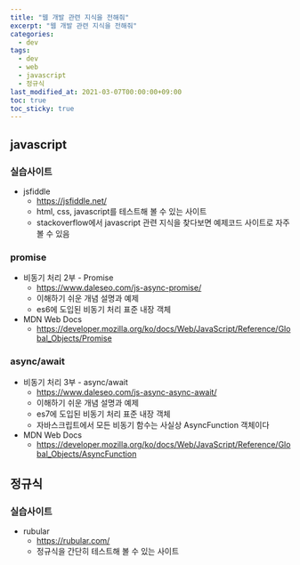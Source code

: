 ```yaml
---
title: "웹 개발 관련 지식을 전해줘"
excerpt: "웹 개발 관련 지식을 전해줘"
categories: 
  - dev
tags: 
  - dev
  - web
  - javascript
  - 정규식
last_modified_at: 2021-03-07T00:00:00+09:00
toc: true
toc_sticky: true
---
```


## javascript
### 실습사이트
- jsfiddle
  - https://jsfiddle.net/
  - html, css, javascript를 테스트해 볼 수 있는 사이트
  - stackoverflow에서 javascript 관련 지식을 찾다보면 예제코드 사이트로 자주 볼 수 있음
### promise
- 비동기 처리 2부 - Promise
  - https://www.daleseo.com/js-async-promise/
  - 이해하기 쉬운 개념 설명과 예제
  - es6에 도입된 비동기 처리 표준 내장 객체
- MDN Web Docs
  - https://developer.mozilla.org/ko/docs/Web/JavaScript/Reference/Global_Objects/Promise
### async/await
- 비동기 처리 3부 - async/await
  - https://www.daleseo.com/js-async-async-await/
  - 이해하기 쉬운 개념 설명과 예제
  - es7에 도입된 비동기 처리 표준 내장 객체
  - 자바스크립트에서 모든 비동기 함수는 사실상 AsyncFunction 객체이다
- MDN Web Docs
  - https://developer.mozilla.org/ko/docs/Web/JavaScript/Reference/Global_Objects/AsyncFunction


## 정규식
### 실습사이트
- rubular
  - https://rubular.com/
  - 정규식을 간단히 테스트해 볼 수 있는 사이트
